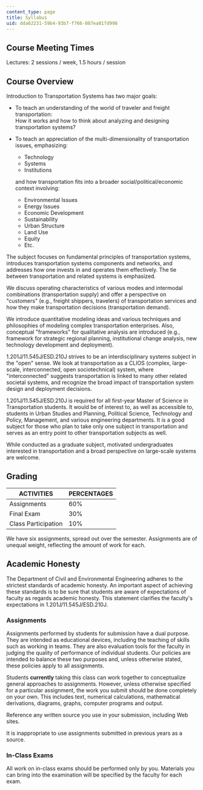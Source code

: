 ```yaml
---
content_type: page
title: Syllabus
uid: dda62231-59b4-93b7-f766-087ea01fd998
---
```


Course Meeting Times
--------------------

Lectures: 2 sessions / week, 1.5 hours / session

Course Overview
---------------

Introduction to Transportation Systems has two major goals:

*   To teach an understanding of the world of traveler and freight transportation:  
    How it works and how to think about analyzing and designing transportation systems?
*   To teach an appreciation of the multi-dimensionality of transportation issues, emphasizing:
    
    *   Technology
    *   Systems
    *   Institutions
    
    and how transportation fits into a broader social/political/economic context involving:
    
    *   Environmental Issues
    *   Energy Issues
    *   Economic Development
    *   Sustainability
    *   Urban Structure
    *   Land Use
    *   Equity
    *   Etc.

The subject focuses on fundamental principles of transportation systems, introduces transportation systems components and networks, and addresses how one invests in and operates them effectively. The tie between transportation and related systems is emphasized.

We discuss operating characteristics of various modes and intermodal combinations (transportation supply) and offer a perspective on "customers" (e.g., freight shippers, travelers) of transportation services and how they make transportation decisions (transportation demand).

We introduce quantitative modeling ideas and various techniques and philosophies of modeling complex transportation enterprises. Also, conceptual "frameworks" for qualitative analysis are introduced (e.g., framework for strategic regional planning, institutional change analysis, new technology development and deployment).

1.201J/11.545J/ESD.210J strives to be an interdisciplinary systems subject in the "open" sense. We look at transportation as a CLIOS (complex, large-scale, interconnected, open sociotechnical) system, where "interconnected" suggests transportation is linked to many other related societal systems, and recognize the broad impact of transportation system design and deployment decisions.

1.201J/11.545J/ESD.210J is required for all first-year Master of Science in Transportation students. It would be of interest to, as well as accessible to, students in Urban Studies and Planning, Political Science, Technology and Policy, Management, and various engineering departments. It is a good subject for those who plan to take only one subject in transportation and serves as an entry point to other transportation subjects as well.

While conducted as a graduate subject, motivated undergraduates interested in transportation and a broad perspective on large-scale systems are welcome.

Grading
-------

| ACTIVITIES | PERCENTAGES |
| --- | --- |
| Assignments | 60% |
| Final Exam | 30% |
| Class Participation | 10% 

We have six assignments, spread out over the semester. Assignments are of unequal weight, reflecting the amount of work for each.

Academic Honesty
----------------

The Department of Civil and Environmental Engineering adheres to the strictest standards of academic honesty. An important aspect of achieving these standards is to be sure that students are aware of expectations of faculty as regards academic honesty. This statement clarifies the faculty's expectations in 1.201J/11.545J/ESD.210J.

### Assignments

Assignments performed by students for submission have a dual purpose. They are intended as educational devices, including the teaching of skills such as working in teams. They are also evaluation tools for the faculty in judging the quality of performance of individual students. Our policies are intended to balance these two purposes and, unless otherwise stated, these policies apply to all assignments.

Students **currently** taking this class can work together to conceptualize general approaches to assignments. However, unless otherwise specified for a particular assignment, the work you submit should be done completely on your own. This includes text, numerical calculations, mathematical derivations, diagrams, graphs, computer programs and output.

Reference any written source you use in your submission, including Web sites.

It is inappropriate to use assignments submitted in previous years as a source.

### In-Class Exams

All work on in-class exams should be performed only by you. Materials you can bring into the examination will be specified by the faculty for each exam.
